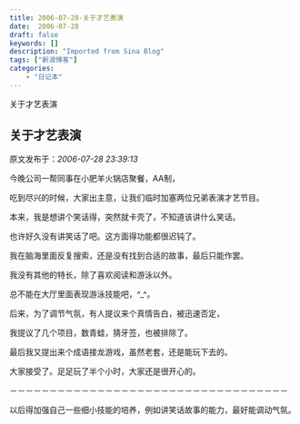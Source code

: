 ```yaml
---
title: 2006-07-28-关于才艺表演
date:  2006-07-28
draft: false
keywords: []
description: "Imported from Sina Blog"
tags: ["新浪博客"]
categories: 
    - "日记本"
---
```

关于才艺表演
## 关于才艺表演

 原文发布于：*2006-07-28 23:39:13*

今晚公司一帮同事在小肥羊火锅店聚餐，AA制，

吃到尽兴的时候，大家出主意，让我们临时加塞两位兄弟表演才艺节目。

 

本来，我是想讲个笑话得，突然就卡壳了，不知道该讲什么笑话。

也许好久没有讲笑话了吧。这方面得功能都很迟钝了。

 

我在脑海里面反复搜索，还是没有找到合适的故事，最后只能作罢。

 

我没有其他的特长，除了喜欢阅读和游泳以外。

总不能在大厅里面表现游泳技能吧，^_^。

 

 

后来，为了调节气氛，有人提议来个真情告白，被迅速否定，

我提议了几个项目，数青蛙，猜牙签，也被排除了。

最后我又提出来个成语接龙游戏，虽然老套，还是能玩下去的。

大家接受了。足足玩了半个小时，大家还是很开心的。

 

－－－－－－－－－－－－－－－－－－－－－－－－－－－－－－－－－－－

以后得加强自己一些细小技能的培养，例如讲笑话故事的能力，最好能调动气氛。

 

 


